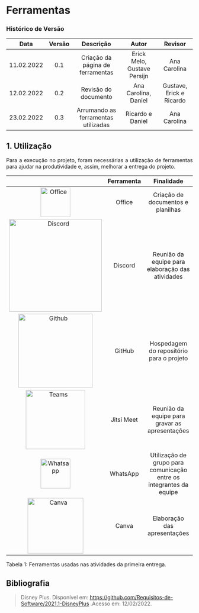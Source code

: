 # Ferramentas

### Histórico de Versão

|  Data  | Versão | Descrição | Autor | Revisor | 
| :----: | :----: | :-------: | :---: | :-------: | 
| 11.02.2022 | 0.1 | Criação da página de ferramentas | Erick Melo, Gustave Persijn | Ana Carolina | 
| 12.02.2022 | 0.2 | Revisão do documento | Ana Carolina, Daniel | Gustave, Erick e Ricardo | 
| 23.02.2022 | 0.3 | Arrumando as ferramentas utilizadas | Ricardo e Daniel | Ana Carolina |

## 1. Utilização

<p style="text-align: justify;"> Para a execução no projeto, foram necessárias a utilização de ferramentas para ajudar na produtividade e, assim, melhorar a entrega do projeto.
</p>

| | Ferramenta | Finalidade |
| :------: | :----------: | :---------------------------------------------------: |
| <img src="https://user-images.githubusercontent.com/49570180/152993556-2a4bb75e-4c34-4da5-929a-ef3b006370e4.png" width="80" title="Office">| Office | Criação de documentos e planilhas |
| <img src="https://user-images.githubusercontent.com/49570180/152992805-6ce0198e-ae72-42ce-a521-46f43d90c0c4.png" width="250" title="Discord">| Discord | Reunião da equipe para elaboração das atividades |
| <img src="https://user-images.githubusercontent.com/49570180/152992872-979c7996-a495-410e-bdc9-71509b246191.png" width="200" title="Github">| GitHub | Hospedagem do repositório para o projeto |
| <img src="https://user-images.githubusercontent.com/83254747/155418062-49bdda99-f299-40bc-bdff-6ef996e4ca62.jpg" width="160" title="Teams">| Jitsi Meet | Reunião da equipe para gravar as apresentações |
| <img src="https://user-images.githubusercontent.com/49570180/152993518-9767e165-c8d4-449a-8206-bcb689f4a982.png" width="80" title="Whatsapp">| WhatsApp | Utilização de grupo para comunicação entre os integrantes da equipe |
| <img src="https://user-images.githubusercontent.com/49570180/152993039-9dce211b-0d20-4fb1-9965-f0ed6ad7d9f7.png" width="150" title="Canva">| Canva | Elaboração das apresentações |

<figcaption>Tabela 1: Ferramentas usadas nas atividades da primeira entrega.</figcaption>

## Bibliografia

> Disney Plus. Disponível em: https://github.com/Requisitos-de-Software/2021.1-DisneyPlus  .Acesso em: 12/02/2022.